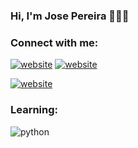 ### Hi, I'm Jose Pereira 👋👨‍💻

### Connect with me:

[![website](./img/linkedin-light.svg)](https://www.linkedin.com/in/jose-pereira-a9277726b/#gh-light-mode-only)
[![website](./img/linkedin-dark.svg)](https://www.linkedin.com/in/jose-pereira-a9277726b/#gh-dark-mode-only)
&nbsp;&nbsp;

[![website](./img/instagram-light.svg)](https://www.instagram.com/mylopills#gh-light-mode-only)

### Learning:
<div style="display: inline_block">
  <img align="center" alt="python" src="https://img.shields.io/badge/python-white?style=for-the-badge&logo=python&logoColor" />
</div><br/>
